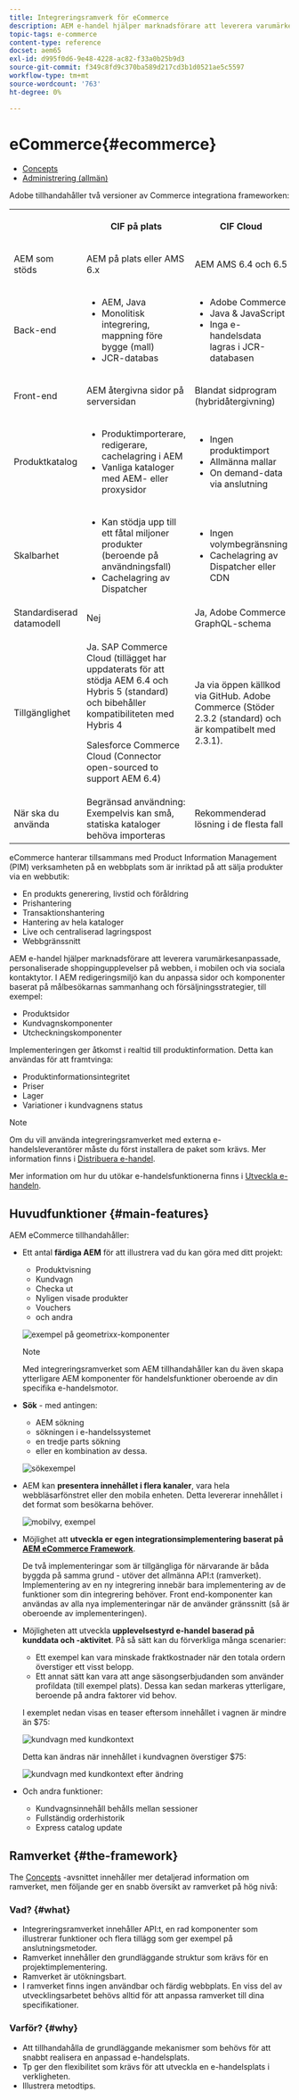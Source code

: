 ```yaml
---
title: Integreringsramverk för eCommerce
description: AEM e-handel hjälper marknadsförare att leverera varumärkesanpassade, personaliserade shoppingupplevelser på webben, i mobilen och via sociala kontaktytor.
topic-tags: e-commerce
content-type: reference
docset: aem65
exl-id: d995f0d6-9e48-4228-ac82-f33a0b25b9d3
source-git-commit: f349c8fd9c370ba589d217cd3b1d0521ae5c5597
workflow-type: tm+mt
source-wordcount: '763'
ht-degree: 0%

---
```


# eCommerce{#ecommerce}

* [Concepts](/help/commerce/cif-classic/administering/concepts.md)
* [Administrering (allmän)](/help/commerce/cif-classic/administering/generic.md)

Adobe tillhandahåller två versioner av Commerce integrationa frameworken:

<table>
 <tbody>
  <tr>
   <th><p> </p> </th>
   <th><p>CIF på plats</p> </th>
   <th><p>CIF Cloud</p> </th>
  </tr>
  <tr>
   <td><p>AEM som stöds</p> </td>
   <td><p>AEM på plats eller AMS 6.x</p> </td>
   <td>AEM AMS 6.4 och 6.5</td>
  </tr>
  <tr>
   <td><p>Back-end</p> </td>
   <td>
    <ul>
     <li>AEM, Java</li>
     <li>Monolitisk integrering, mappning före bygge (mall)</li>
     <li>JCR-databas</li>
    </ul> </td>
   <td>
    <ul>
     <li>Adobe Commerce</li>
     <li>Java &amp; JavaScript</li>
     <li>Inga e-handelsdata lagras i JCR-databasen</li>
    </ul> </td>
  </tr>
  <tr>
   <td><p>Front-end</p> </td>
   <td><p>AEM återgivna sidor på serversidan</p> </td>
   <td>Blandat sidprogram (hybridåtergivning)</td>
  </tr>
  <tr>
   <td><p>Produktkatalog</p> </td>
   <td>
    <ul>
     <li>Produktimporterare, redigerare, cachelagring i AEM</li>
     <li>Vanliga kataloger med AEM- eller proxysidor</li>
    </ul> </td>
   <td>
    <ul>
     <li>Ingen produktimport</li>
     <li>Allmänna mallar</li>
     <li>On demand-data via anslutning</li>
    </ul> </td>
  </tr>
  <tr>
   <td><p>Skalbarhet</p> </td>
   <td>
    <ul>
     <li>Kan stödja upp till ett fåtal miljoner produkter (beroende på användningsfall)</li>
     <li>Cachelagring av Dispatcher</li>
    </ul> </td>
   <td>
    <ul>
     <li>Ingen volymbegränsning</li>
     <li>Cachelagring av Dispatcher eller CDN</li>
    </ul> </td>
  </tr>
  <tr>
   <td>Standardiserad datamodell</td>
   <td>Nej</td>
   <td>Ja, Adobe Commerce GraphQL-schema</td>
  </tr>
  <tr>
   <td>Tillgänglighet</td>
   <td><p>Ja. SAP Commerce Cloud (tillägget har uppdaterats för att stödja AEM 6.4 och Hybris 5 (standard) och bibehåller kompatibiliteten med Hybris 4</p> <p>Salesforce Commerce Cloud (Connector open-sourced to support AEM 6.4)</p> </td>
   <td>Ja via öppen källkod via GitHub. Adobe Commerce (Stöder 2.3.2 (standard) och är kompatibelt med 2.3.1).</td>
  </tr>
  <tr>
   <td>När ska du använda</td>
   <td>Begränsad användning: Exempelvis kan små, statiska kataloger behöva importeras</td>
   <td>Rekommenderad lösning i de flesta fall</td>
  </tr>
 </tbody>
</table>

eCommerce hanterar tillsammans med Product Information Management (PIM) verksamheten på en webbplats som är inriktad på att sälja produkter via en webbutik:

* En produkts generering, livstid och föråldring
* Prishantering
* Transaktionshantering
* Hantering av hela kataloger
* Live och centraliserad lagringspost
* Webbgränssnitt

AEM e-handel hjälper marknadsförare att leverera varumärkesanpassade, personaliserade shoppingupplevelser på webben, i mobilen och via sociala kontaktytor. I AEM redigeringsmiljö kan du anpassa sidor och komponenter baserat på målbesökarnas sammanhang och försäljningsstrategier, till exempel:

* Produktsidor
* Kundvagnskomponenter
* Utcheckningskomponenter

Implementeringen ger åtkomst i realtid till produktinformation. Detta kan användas för att framtvinga:

* Produktinformationsintegritet
* Priser
* Lager
* Variationer i kundvagnens status

>[!NOTE]
>
>Om du vill använda integreringsramverket med externa e-handelsleverantörer måste du först installera de paket som krävs. Mer information finns i [Distribuera e-handel](/help/commerce/cif-classic/deploying/ecommerce.md).
>
>Mer information om hur du utökar e-handelsfunktionerna finns i [Utveckla e-handeln](/help/commerce/cif-classic/developing/ecommerce.md).

## Huvudfunktioner {#main-features}

AEM eCommerce tillhandahåller:

* Ett antal **färdiga AEM** för att illustrera vad du kan göra med ditt projekt:

   * Produktvisning
   * Kundvagn
   * Checka ut
   * Nyligen visade produkter
   * Vouchers
   * och andra

  ![exempel på geometrixx-komponenter](/help/sites-administering/assets/chlimage_1-130.png)

  >[!NOTE]
  >
  >Med integreringsramverket som AEM tillhandahåller kan du även skapa ytterligare AEM komponenter för handelsfunktioner oberoende av din specifika e-handelsmotor.

* **Sök** - med antingen:

   * AEM sökning
   * sökningen i e-handelssystemet
   * en tredje parts sökning
   * eller en kombination av dessa.

  ![sökexempel](/help/sites-administering/assets/chlimage_1-131.png)

* AEM kan **presentera innehållet i flera kanaler**, vara hela webbläsarfönstret eller den mobila enheten. Detta levererar innehållet i det format som besökarna behöver.

  ![mobilvy, exempel](/help/sites-administering/assets/chlimage_1-132.png)

* Möjlighet att **utveckla er egen integrationsimplementering baserat på [AEM eCommerce Framework](#the-framework)**.

  De två implementeringar som är tillgängliga för närvarande är båda byggda på samma grund - utöver det allmänna API:t (ramverket). Implementering av en ny integrering innebär bara implementering av de funktioner som din integrering behöver. Front end-komponenter kan användas av alla nya implementeringar när de använder gränssnitt (så är oberoende av implementeringen).

* Möjligheten att utveckla **upplevelsestyrd e-handel baserad på kunddata och -aktivitet**. På så sätt kan du förverkliga många scenarier:

   * Ett exempel kan vara minskade fraktkostnader när den totala ordern överstiger ett visst belopp.
   * Ett annat sätt kan vara att ange säsongserbjudanden som använder profildata (till exempel plats). Dessa kan sedan markeras ytterligare, beroende på andra faktorer vid behov.

  I exemplet nedan visas en teaser eftersom innehållet i vagnen är mindre än $75:

  ![kundvagn med kundkontext](/help/sites-administering/assets/chlimage_1-133.png)

  Detta kan ändras när innehållet i kundvagnen överstiger $75:

  ![kundvagn med kundkontext efter ändring](/help/sites-administering/assets/chlimage_1-134.png)

* Och andra funktioner:

   * Kundvagnsinnehåll behålls mellan sessioner
   * Fullständig orderhistorik
   * Express catalog update

## Ramverket {#the-framework}

The [Concepts](/help/commerce/cif-classic/administering/concepts.md) -avsnittet innehåller mer detaljerad information om ramverket, men följande ger en snabb översikt av ramverket på hög nivå:

### Vad? {#what}

* Integreringsramverket innehåller API:t, en rad komponenter som illustrerar funktioner och flera tillägg som ger exempel på anslutningsmetoder.
* Ramverket innehåller den grundläggande struktur som krävs för en projektimplementering.
* Ramverket är utökningsbart.
* I ramverket finns ingen användbar och färdig webbplats. En viss del av utvecklingsarbetet behövs alltid för att anpassa ramverket till dina specifikationer.

### Varför? {#why}

* Att tillhandahålla de grundläggande mekanismer som behövs för att snabbt realisera en anpassad e-handelsplats.
* Tp ger den flexibilitet som krävs för att utveckla en e-handelsplats i verkligheten.
* Illustrera metodtips.
